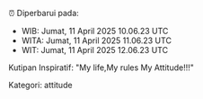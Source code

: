 ⏰ Diperbarui pada:
- WIB: Jumat, 11 April 2025 10.06.23 UTC
- WITA: Jumat, 11 April 2025 11.06.23 UTC
- WIT: Jumat, 11 April 2025 12.06.23 UTC

Kutipan Inspiratif:
"My life,My rules My Attitude!!!"


Kategori: attitude

